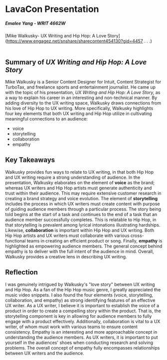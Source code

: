 # <strong> LavaCon Presentation </strong>

##### Emalee Yang - WRIT 4662W
[Mike Walkusky- UX Writing and Hip Hop: A Love Story](https://www.engagez.net/snshare/sharecontent454130?gid=4457 . . .)
<br> <br>


## <strong> Summary of <em> UX Writing and Hip Hop: A Love Story </em> </strong>

Mike Walkusky is a Senior Content Designer for Intuit, Content Strategist for TurboTax, and freelance sports and entertainment journalist. He came up with the topic of his presentation,
<em> UX Writing and Hip Hop: A Love Story, </em>as a way to explain his career in an interesting and non-technical manner. By adding diversity to the UX writing space, Walkusky draws connections from his love of Hip Hop to UX writing. More specifically, Walkusky highlights four key elements that both UX writing and Hip Hop utilize in cultivating meaningful connections to an audience:
<ul>
<li>voice</li>
<li>storytelling</li>
<li>collaboration</li>
<li>empathy</li>
</ul>

## <strong> Key Takeaways </strong>

Walkusky provides fun ways to relate to UX writing, in that both Hip Hop and UX writing require a strong understanding of audience.
In the presentation, Walkusky elaborates on the element of <strong>voice</strong> as the brand; whereas UX writers and Hip Hop artists must generate authenticity and trust within their audience. This may require extensive customer research in creating a brand strategy and voice evolution. The element of <strong>storytelling</strong> includes the process in which UX writers must create content with purpose of guiding audience members through a particular process. The story being told begins at the start of a task and continues to the end of a task that an audience member successfully completes. This is relatable to Hip Hop, in that storytelling is prevalent among lyrical intonations illustrating hardships. Likewise, <strong>collaboration</strong> is important within Hip Hop and UX writing. Both Hip Hop artists and UX writers must collaborate with various cross-functional teams in creating an efficient product or song. Finally, <strong>empathy</strong> is highlighted as empowering audience members. The general concept behind empathy is to deliver with the full intent of the audience in mind. Overall, Walkusky provides a creative lens in describing UX writing.

## <strong> Reflection </strong>

I was genuinely intrigued by Walkusky's "love story" between UX writing and Hip Hop. As a fan of the Hip Hop music genre, I greatly appreciated the music video snippets. I also found the four elements (voice, storytelling, collaboration, and empathy) as strong identifying features of an effective UX writer. As a UX writer, I believe it is important to establish the voice of a product in order to create a compelling story within the product. That is, the storytelling component is key in allowing for audience members to fully engage with a product effectively. Additionally, collaboration is vital to a UX writer, of whom must work with various teams to ensure content consistency. Empathy is an interesting and more approachable concept in understanding the audience members. As UX writers, it is important to put yourself in the audiences' shoes when conducting research and solving problems. The overall concept of empathy fully encompasses relationships between UX writers and the audience.
